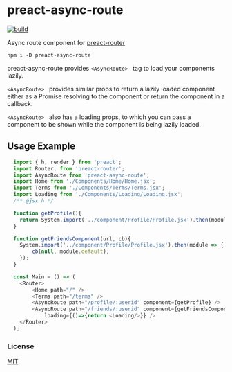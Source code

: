 # preact-async-route
[![build](https://api.travis-ci.org/prateekbh/preact-async-route.svg?branch=master)](https://api.travis-ci.org/prateekbh/preact-async-route.svg?branch=master)

Async route component for [preact-router](https://github.com/developit/preact-router)

`npm i -D preact-async-route`

preact-async-route provides `<AsyncRoute> ` tag to load your components lazily.

`<AsyncRoute> ` provides similar props to return a lazily loaded component either as a Promise resolving to the component or return the component in a callback.

`<AsyncRoute> `  also has a loading props, to which you can pass a component to be shown while the component is being lazily loaded.

## Usage Example
```js
  import { h, render } from 'preact';
  import Router, from 'preact-router';
  import AsyncRoute from 'preact-async-route';
  import Home from './Components/Home/Home.jsx';
  import Terms from './Components/Terms/Terms.jsx';
  import Loading from './Components/Loading/Loading.jsx';
  /** @jsx h */

  function getProfile(){
  	return System.import('../component/Profile/Profile.jsx').then(module => module.default);
  }

  function getFriendsComponent(url, cb){
  	System.import('../component/Profile/Profile.jsx').then(module => {
  		cb(null, module.default);
  	});
  }

  const Main = () => (
  	<Router>
  		<Home path="/" />
  		<Terms path="/terms" />
  		<AsyncRoute path="/profile/:userid" component={getProfile} />
  		<AsyncRoute path="/friends/:userid" component={getFriendsComponent}
            loading={()=>{return <Loading/>}} />
  	</Router>
  );
  ```

### License

[MIT]

[MIT]: http://choosealicense.com/licenses/mit/